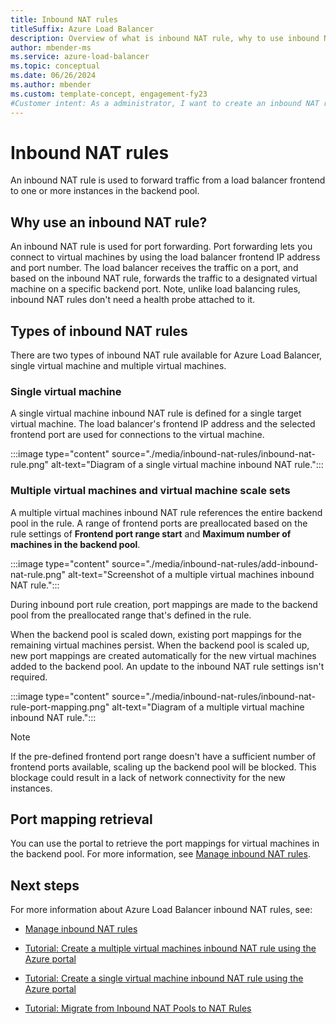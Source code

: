 ```yaml
---
title: Inbound NAT rules
titleSuffix: Azure Load Balancer
description: Overview of what is inbound NAT rule, why to use inbound NAT rule, and how to use inbound NAT rule.
author: mbender-ms
ms.service: azure-load-balancer
ms.topic: conceptual
ms.date: 06/26/2024
ms.author: mbender
ms.custom: template-concept, engagement-fy23
#Customer intent: As a administrator, I want to create an inbound NAT rule so that I can forward a port to a virtual machine in the backend pool of an Azure Load Balancer.
---
```


# Inbound NAT rules

An inbound NAT rule is used to forward traffic from a load balancer frontend to one or more instances in the backend pool.

## Why use an inbound NAT rule?

An inbound NAT rule is used for port forwarding. Port forwarding lets you connect to virtual machines by using the load balancer frontend IP address and port number. The load balancer receives the traffic on a port, and based on the inbound NAT rule, forwards the traffic to a designated virtual machine on a specific backend port. Note, unlike load balancing rules, inbound NAT rules don't need a health probe attached to it. 

## Types of inbound NAT rules

There are two types of inbound NAT rule available for Azure Load Balancer, single virtual machine and multiple virtual machines.

### Single virtual machine

A single virtual machine inbound NAT rule is defined for a single target virtual machine. The load balancer's frontend IP address and the selected frontend port are used for connections to the virtual machine.

:::image type="content" source="./media/inbound-nat-rules/inbound-nat-rule.png" alt-text="Diagram of a single virtual machine inbound NAT rule.":::

### Multiple virtual machines and virtual machine scale sets

A multiple virtual machines inbound NAT rule references the entire backend pool in the rule. A range of frontend ports are preallocated based on the rule settings of **Frontend port range start** and **Maximum number of machines in the backend pool**.

:::image type="content" source="./media/inbound-nat-rules/add-inbound-nat-rule.png" alt-text="Screenshot of a multiple virtual machines inbound NAT rule.":::

During inbound port rule creation, port mappings are made to the backend pool from the preallocated range that's defined in the rule.

When the backend pool is scaled down, existing port mappings for the remaining virtual machines persist. When the backend pool is scaled up, new port mappings are created automatically for the new virtual machines added to the backend pool. An update to the inbound NAT rule settings isn't required.

:::image type="content" source="./media/inbound-nat-rules/inbound-nat-rule-port-mapping.png" alt-text="Diagram of a multiple virtual machine inbound NAT rule.":::

>[!NOTE]
> If the pre-defined frontend port range doesn't have a sufficient number of frontend ports available, scaling up the backend pool will be blocked. This blockage could result in a lack of network connectivity for the new instances. 

## Port mapping retrieval

You can use the portal to retrieve the port mappings for virtual machines in the backend pool. For more information, see [Manage inbound NAT rules](manage-inbound-nat-rules.md#view-port-mappings).

## Next steps

For more information about Azure Load Balancer inbound NAT rules, see:

* [Manage inbound NAT rules](manage-inbound-nat-rules.md)

* [Tutorial: Create a multiple virtual machines inbound NAT rule using the Azure portal](tutorial-nat-rule-multi-instance-portal.md)

* [Tutorial: Create a single virtual machine inbound NAT rule using the Azure portal](tutorial-load-balancer-port-forwarding-portal.md)

* [Tutorial: Migrate from Inbound NAT Pools to NAT Rules](load-balancer-nat-pool-migration.md) 


